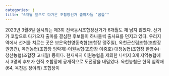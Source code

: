 ```yaml
---
categories: j
title: "6개월 앞으로 다가온 조합장선거 출마자들 ‘꿈틀’"
---
```

2023년 3월8일 실시되는 제3회 전국동시조합장선거가 6개월도 채 남지 않았다. 선거가 코앞으로 다가오자 출마를 결심한 후보들이 하나둘씩 출사표를 던지고 있다. 우리지역에서 선거를 치르는 곳은 보은옥천영동축협(조합장 맹주일), 옥천군산림조합(조합장 권영건), 옥천농협(조합장 임락재)·이원농협(조합장 이중호)·대청농협(조합장 한영수)·청산농협(조합장 고내일) 등이다. 현재까지 이원농협을 제외한 나머지 3개 지역농협에서 3명의 후보가 현직 조합장에 공개적으로 도전장을 내밀었다. 옥천농협은 현직 임락재(64, 옥천읍 장야리) 조합장이